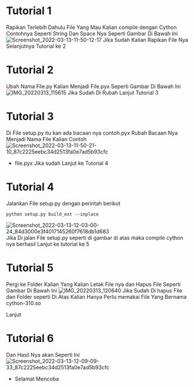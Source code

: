# Tutorial 1
Rapikan Terlebih Dahulu File Yang Mau Kalian compile dengan Cython
Contohnya Seperti String Dan Space Nya Seperti Gambar Di Bawah Ini
![Screenshot_2022-03-13-11-50-12-17](https://user-images.githubusercontent.com/101085369/158045660-e122429f-a134-4708-81b6-dc17e7ad9f0b.png)
Jika Sudah Kalian Rapikan File Nya Selanjutnya Tutorial ke 2

# Tutorial 2
Ubah Nama File.py Kalian Menjadi File.pyx Seperti Gambar Di Bawah Ini
![IMG_20220313_115615](https://user-images.githubusercontent.com/101085369/158045703-381e065f-05b6-41e5-816d-e04d71337e89.jpg)
Jika Sudah Di Rubah Lanjut Tutorial 3

# Tutorial 3
Di File setup.py itu kan ada bacaan nya contoh.pyx
Rubah Bacaan Nya Menjadi Nama File Kalian Contoh
![Screenshot_2022-03-13-11-50-21-10_87c2225eebc34d2513fa0e7ad5b93cfc](https://user-images.githubusercontent.com/101085369/158045784-e6dcc838-d01c-4d27-971c-6cfca993b6fa.png)

- file.pyx
Jika sudah Lanjut ke Tutorial 4

# Tutorial 4
Jalankan File setup.py dengan perintah berikut
```
python setup.py build_ext --inplace
```
![Screenshot_2022-03-13-12-03-00-24_84d3000e3f4017145260f7618db1d683](https://user-images.githubusercontent.com/101085369/158045865-1b003077-7cdb-47e6-acce-1c36158ba6f1.png)
Jika Di jalan File setup.py seperti di gambar di atas maka compile cython nya berhasil
Lanjut ke tutorial ke 5

# Tutorial 5
Pergi ke Folder Kalian Yang Kalian Letak File nya dan Hapus File Seperti Gambar Di Bawah Ini
![IMG_20220313_120640](https://user-images.githubusercontent.com/101085369/158045958-664d5d1a-4537-4026-b761-02f6d88ebdac.jpg)
Jika Sudah Di hapus File dan Folder seperti Di Atas
Kalian Hanya Perlu memakai File Yang Bernama cython-310.so

Lanjut

# Tutorial 6
Dan Hasil Nya akan Seperti Ini
![Screenshot_2022-03-13-12-09-09-33_87c2225eebc34d2513fa0e7ad5b93cfc](https://user-images.githubusercontent.com/101085369/158046009-8a856391-5c0c-45d0-b32b-03fe518c3acb.png)

- Selamat Mencoba
